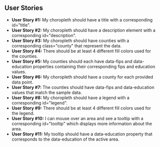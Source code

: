 ## User Stories
* **User Story #1:** My choropleth should have a title with a corresponding id="title".
* **User Story #2:** My choropleth should have a description element with a corresponding id="description".
* **User Story #3:** My choropleth should have counties with a corresponding class="county" that represent the data.
* **User Story #4:** There should be at least 4 different fill colors used for the counties.
* **User Story #5:** My counties should each have data-fips and data-education properties containing their corresponding fips and education values.
* **User Story #6:** My choropleth should have a county for each provided data point.
* **User Story #7:** The counties should have data-fips and data-education values that match the sample data.
* **User Story #8:** My choropleth should have a legend with a corresponding id="legend".
* **User Story #9:** There should be at least 4 different fill colors used for the legend.
* **User Story #10:** I can mouse over an area and see a tooltip with a corresponding id="tooltip" which displays more information about the area.
* **User Story #11:** My tooltip should have a data-education property that corresponds to the data-education of the active area.